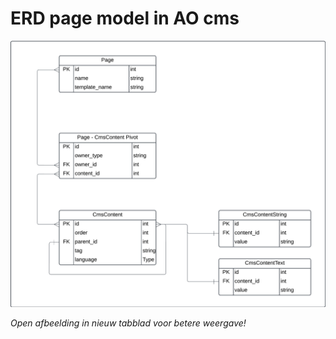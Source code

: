 # ERD page model in AO cms
![ERD page model in AO cms](Images/uml-erd-page-ao-cms.png)

*Open afbeelding in nieuw tabblad voor betere weergave!*